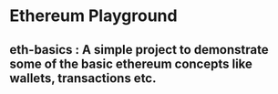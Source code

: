 # Ethereum Playground

## eth-basics : A simple project to demonstrate some of the basic ethereum concepts like wallets, transactions etc.
